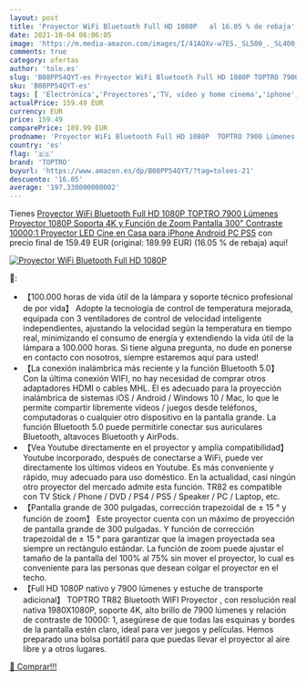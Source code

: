 ```yaml
---
layout: post
title: 'Proyector WiFi Bluetooth Full HD 1080P   al 16.05 % de rebaja'
date: 2021-10-04 06:06:05
image: 'https://m.media-amazon.com/images/I/41AQXv-w7ES._SL500_._SL400_.jpg'
comments: true
category: ofertas
author: 'tole.es'
slug: 'B08PP54QYT-es Proyector WiFi Bluetooth Full HD 1080P TOPTRO 7900 Lúmenes...'
sku: 'B08PP54QYT-es'
tags: [ 'Electrónica','Proyectores','TV, vídeo y home cinema','iphone','toptro', ]
actualPrice: 159.49 EUR
currency: EUR
price: 159.49
comparePrice: 189.99 EUR
prodname: 'Proyector WiFi Bluetooth Full HD 1080P  TOPTRO 7900 Lúmenes Proyector 1080P Soporta 4K y Función de Zoom  Pantalla 300" Contraste 10000:1 Proyector LED Cine en Casa para iPhone Android PC PS5'
country: 'es'
flag: '🇪🇸'
brand: 'TOPTRO'
buyurl: 'https://www.amazon.es/dp/B08PP54QYT/?tag=tolees-21'
descuento: '16.05'
average: '197.330000000002'
---
```


Tienes [Proyector WiFi Bluetooth Full HD 1080P  TOPTRO 7900 Lúmenes Proyector 1080P Soporta 4K y Función de Zoom  Pantalla 300" Contraste 10000:1 Proyector LED Cine en Casa para iPhone Android PC PS5](https://www.amazon.es/dp/B08PP54QYT/?tag=tolees-21) con precio final de  159.49 EUR (original: 189.99 EUR) (16.05 %  de rebaja) aqui!

[![Proyector WiFi Bluetooth Full HD 1080P  ](https://m.media-amazon.com/images/I/41AQXv-w7ES._SL500_._SL400_.jpg)](https://www.amazon.es/dp/B08PP54QYT/?tag=tolees-21)

🔎:

- 【100.000 horas de vida útil de la lámpara y soporte técnico profesional de por vida】 Adopte la tecnología de control de temperatura mejorada, equipada con 3 ventiladores de control de velocidad inteligente independientes, ajustando la velocidad según la temperatura en tiempo real, minimizando el consumo de energía y extendiendo la vida útil de la lámpara a 100.000 horas. Si tiene alguna pregunta, no dude en ponerse en contacto con nosotros, siempre estaremos aquí para usted!
- 【La conexión inalámbrica más reciente y la función Bluetooth 5.0】 Con la última conexión WIFI, no hay necesidad de comprar otros adaptadores HDMI o cables MHL. El es adecuado para la proyección inalámbrica de sistemas iOS / Android / Windows 10 / Mac, lo que le permite compartir libremente vídeos / juegos desde teléfonos, computadoras o cualquier otro dispositivo en la pantalla grande. La función Bluetooth 5.0 puede permitirle conectar sus auriculares Bluetooth, altavoces Bluetooth y AirPods.
- 【Vea Youtube directamente en el proyector y amplia compatibilidad】 Youtube incorporado, después de conectarse a WiFi, puede ver directamente los últimos videos en Youtube. Es más conveniente y rápido, muy adecuado para uso doméstico. En la actualidad, casi ningún otro proyector del mercado admite esta función. TR82 es compatible con TV Stick / Phone / DVD / PS4 / PS5 / Speaker / PC / Laptop, etc.
- 【Pantalla grande de 300 pulgadas, corrección trapezoidal de ± 15 ° y función de zoom】 Este proyector cuenta con un máximo de proyección de pantalla grande de 300 pulgadas. Y función de corrección trapezoidal de ± 15 ° para garantizar que la imagen proyectada sea siempre un rectángulo estándar. La función de zoom puede ajustar el tamaño de la pantalla del 100% al 75% sin mover el proyector, lo cual es conveniente para las personas que desean colgar el proyector en el techo.
- 【Full HD 1080P nativo y 7900 lúmenes y estuche de transporte adicional】 TOPTRO TR82 Bluetooth WIFI Proyector , con resolución real nativa 1980X1080P, soporte 4K, alto brillo de 7900 lúmenes y relación de contraste de 10000: 1, asegúrese de que todas las esquinas y bordes de la pantalla estén claro, ideal para ver juegos y películas. Hemos preparado una bolsa portátil para que puedas llevar el proyector al aire libre y a otros lugares.

[🛒 Comprar!!!](https://www.amazon.es/dp/B08PP54QYT/?tag=tolees-21)
